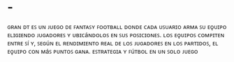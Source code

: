 # -
ɢʀᴀɴ ᴅᴛ ᴇꜱ ᴜɴ ᴊᴜᴇɢᴏ ᴅᴇ ꜰᴀɴᴛᴀꜱʏ ꜰᴏᴏᴛʙᴀʟʟ ᴅᴏɴᴅᴇ ᴄᴀᴅᴀ ᴜꜱᴜᴀʀɪᴏ ᴀʀᴍᴀ ꜱᴜ ᴇǫᴜɪᴘᴏ ᴇʟɪɢɪᴇɴᴅᴏ ᴊᴜɢᴀᴅᴏʀᴇꜱ ʏ ᴜʙɪᴄáɴᴅᴏʟᴏꜱ ᴇɴ ꜱᴜꜱ ᴘᴏꜱɪᴄɪᴏɴᴇꜱ. ʟᴏꜱ ᴇǫᴜɪᴘᴏꜱ ᴄᴏᴍᴘɪᴛᴇɴ ᴇɴᴛʀᴇ ꜱí ʏ, ꜱᴇɢúɴ ᴇʟ ʀᴇɴᴅɪᴍɪᴇɴᴛᴏ ʀᴇᴀʟ ᴅᴇ ʟᴏꜱ ᴊᴜɢᴀᴅᴏʀᴇꜱ ᴇɴ ʟᴏꜱ ᴘᴀʀᴛɪᴅᴏꜱ, ᴇʟ ᴇǫᴜɪᴘᴏ ᴄᴏɴ ᴍáꜱ ᴘᴜɴᴛᴏꜱ ɢᴀɴᴀ. ᴇꜱᴛʀᴀᴛᴇɢɪᴀ ʏ ꜰúᴛʙᴏʟ ᴇɴ ᴜɴ ꜱᴏʟᴏ ᴊᴜᴇɢᴏ
